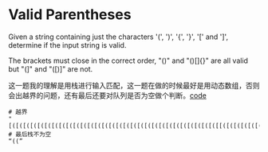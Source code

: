 # Valid Parentheses

Given a string containing just the characters '(', ')', '{', '}', '[' and ']', determine if the input string is valid.

The brackets must close in the correct order, "()" and "()[]{}" are all valid but "(]" and "([)]" are not.

这一题我的理解是用栈进行输入匹配，这一题在做的时候最好是用动态数组，否则会出越界的问题，还有最后还要对队列是否为空做个判断。[code](src/validParentheses.go)

```
# 越界
"[([([([([([([([([([([([([([([([([([([([([([([([([([([([([([[([([([([([([([([(([([...."
# 最后栈不为空
“((”
```
